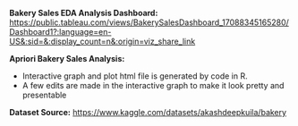 **Bakery Sales EDA Analysis Dashboard:**
https://public.tableau.com/views/BakerySalesDashboard_17088345165280/Dashboard1?:language=en-US&:sid=&:display_count=n&:origin=viz_share_link

**Apriori Bakery Sales Analysis:**
- Interactive graph and plot html file is generated by code in R.
- A few edits are made in the interactive graph to make it look pretty and presentable

**Dataset Source:**
https://www.kaggle.com/datasets/akashdeepkuila/bakery
